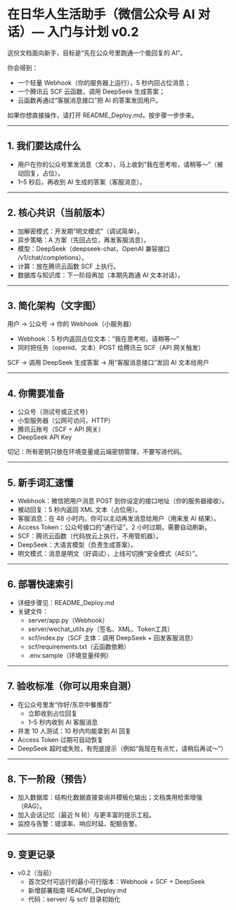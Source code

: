 # 在日华人生活助手（微信公众号 AI 对话）— 入门与计划 v0.2

这份文档面向新手，目标是“先在公众号里跑通一个能回复的 AI”。

你会得到：

- 一个轻量 Webhook（你的服务器上运行），5 秒内回占位消息；
- 一个腾讯云 SCF 云函数，调用 DeepSeek 生成答案；
- 云函数再通过“客服消息接口”把 AI 的答案发回用户。

如果你想直接操作，请打开 README_Deploy.md，按步骤一步步来。

---

## 1. 我们要达成什么

- 用户在你的公众号里发消息（文本），马上收到“我在思考啦，请稍等～”（被动回复，占位）。
- 1–5 秒后，再收到 AI 生成的答案（客服消息）。

---

## 2. 核心共识（当前版本）

- 加解密模式：开发期“明文模式”（调试简单）。
- 异步策略：A 方案（先回占位，再发客服消息）。
- 模型：DeepSeek（deepseek-chat，OpenAI 兼容接口 /v1/chat/completions）。
- 计算：放在腾讯云函数 SCF 上执行。
- 数据库与知识库：下一阶段再加（本期先跑通 AI 文本对话）。

---

## 3. 简化架构（文字图）

用户 → 公众号 → 你的 Webhook（小服务器）

- Webhook：5 秒内返回占位文本：“我在思考啦，请稍等～”
- 同时把任务（openid、文本）POST 给腾讯云 SCF（API 网关触发）

SCF → 调用 DeepSeek 生成答案 → 用“客服消息接口”发回 AI 文本给用户

---

## 4. 你需要准备

- 公众号（测试号或正式号）
- 小型服务器（公网可访问，HTTP）
- 腾讯云账号（SCF + API 网关）
- DeepSeek API Key

切记：所有密钥只放在环境变量或云端密钥管理，不要写进代码。

---

## 5. 新手词汇速懂

- Webhook：微信把用户消息 POST 到你设定的接口地址（你的服务器接收）。
- 被动回复：5 秒内返回 XML 文本（占位用）。
- 客服消息：在 48 小时内，你可以主动再发消息给用户（用来发 AI 结果）。
- Access Token：公众号接口的“通行证”，2 小时过期，需要自动刷新。
- SCF：腾讯云函数（代码放云上执行，不用管机器）。
- DeepSeek：大语言模型（负责生成答案）。
- 明文模式：消息是明文（好调试），上线可切换“安全模式（AES）”。

---

## 6. 部署快速索引

- 详细步骤见：README_Deploy.md
- 关键文件：
    - server/app.py（Webhook）
    - server/wechat_utils.py（签名、XML、Token工具）
    - scf/index.py（SCF 主体：调用 DeepSeek + 回发客服消息）
    - scf/requirements.txt（云函数依赖）
    - .env.sample（环境变量样例）

---

## 7. 验收标准（你可以用来自测）

- 在公众号里发“你好/东京中餐推荐”
    - 立即收到占位回复
    - 1–5 秒内收到 AI 客服消息
- 并发 10 人测试：10 秒内均能拿到 AI 回复
- Access Token 过期可自动恢复
- DeepSeek 超时或失败，有兜底提示（例如“我现在有点忙，请稍后再试～”）

---

## 8. 下一阶段（预告）

- 加入数据库：结构化数据直接查询并模板化输出；文档类用检索增强（RAG）。
- 加入会话记忆（最近 N 轮）与更丰富的提示工程。
- 监控与告警：错误率、响应时延、配额告警。

---

## 9. 变更记录

- v0.2（当前）
    - 首次交付可运行的最小可行版本：Webhook + SCF + DeepSeek
    - 新增部署指南 README_Deploy.md
    - 代码：server/ 与 scf/ 目录初始化
    